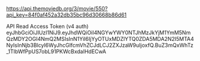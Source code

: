 https://api.themoviedb.org/3/movie/550?api_key=84f0af452a32db35bc96d30668b86d61

API Read Access Token (v4 auth)
eyJhbGciOiJIUzI1NiJ9.eyJhdWQiOiI4NGYwYWY0NTJhMzJkYjM1YmM5NmQzMDY2OGI4NmQ2MSIsInN1YiI6IjYyOTUxMDZlYTQ0ZDA5MDA2N2I5MTA4NyIsInNjb3BlcyI6WyJhcGlfcmVhZCJdLCJ2ZXJzaW9uIjoxfQ.BuZ3mQxWhTz_1TIbWfPpUS7obL91PKWcBxdaIHdECwA